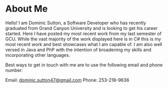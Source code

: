 # About Me
Hello! I am Dominic Sutton, a Software Developer who has recently graduated from Grand Canyon University and is looking to get his career started. Here I have posted my most 
recent work from my last semester of GCU. While the vast majority of the work displayed here is in C# this is my most recent work and best showcases what I am capable of. 
I am also well versed in Java and PhP with the intention of broadening my skills and incorporating other languages.

Best ways to get in touch with me are to use the following email and phone number:

Email: dominic.sutton47@gmail.com
Phone: 253-218-9636

